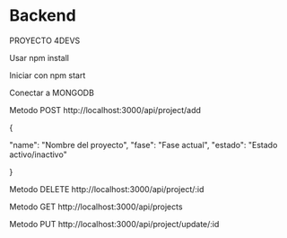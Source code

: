# Backend

PROYECTO 4DEVS 

Usar npm install 

Iniciar con npm start


Conectar a MONGODB

Metodo POST
http://localhost:3000/api/project/add

{
     
   "name": "Nombre del proyecto",
   "fase": "Fase actual",
   "estado": "Estado activo/inactivo"

}

Metodo DELETE
http://localhost:3000/api/project/:id

Metodo GET
http://localhost:3000/api/projects

Metodo PUT
http://localhost:3000/api/project/update/:id
